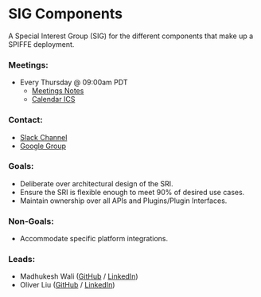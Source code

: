 # SIG Components

A Special Interest Group (SIG) for the different components that make up a SPIFFE deployment.

### Meetings:
* Every Thursday @ 09:00am PDT
    * [Meetings Notes](https://docs.google.com/document/d/1uJCb9e932ponaKvln1PQkg72zJnEjbn-fJlZ5iZbTPk)
    * [Calendar ICS](https://calendar.google.com/calendar/ical/scytale.io_4qu8v9e1fhkq38ioh8tku7gf8o%40group.calendar.google.com/public/basic.ics)

### Contact:
* [Slack Channel](https://spiffe.slack.com/messages/sig-components/)
* [Google Group](https://groups.google.com/a/spiffe.io/forum/#!forum/sig-components)

### Goals:
* Deliberate over architectural design of the SRI.
* Ensure the SRI is flexible enough to meet 90% of desired use cases.
* Maintain ownership over all APIs and Plugins/Plugin Interfaces.

### Non-Goals:
* Accommodate specific platform integrations.

### Leads:
* Madhukesh Wali ([GitHub](https://github.com/walmav) / [LinkedIn](https://www.linkedin.com/in/mavwali/))
* Oliver Liu ([GitHub](https://github.com/myidpt) / [LinkedIn](https://www.linkedin.com/in/yonggang-oliver-liu-bbbb399/))

